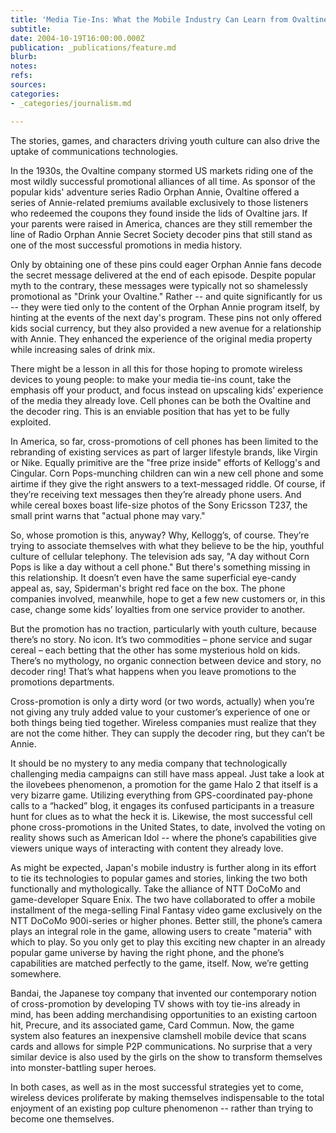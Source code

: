 ```yaml
---
title: 'Media Tie-Ins: What the Mobile Industry Can Learn from Ovaltine'
subtitle: 
date: 2004-10-19T16:00:00.000Z
publication: _publications/feature.md
blurb: 
notes: 
refs: 
sources: 
categories:
- _categories/journalism.md

---
```

The stories, games, and characters driving youth culture can also drive the uptake of communications technologies.

In the 1930s, the Ovaltine company stormed US markets riding one of the most wildly successful promotional alliances of all time. As sponsor of the popular kids' adventure series Radio Orphan Annie, Ovaltine offered a series of Annie-related premiums available exclusively to those listeners who redeemed the coupons they found inside the lids of Ovaltine jars. If your parents were raised in America, chances are they still remember the line of Radio Orphan Annie Secret Society decoder pins that still stand as one of the most successful promotions in media history.

Only by obtaining one of these pins could eager Orphan Annie fans decode the secret message delivered at the end of each episode. Despite popular myth to the contrary, these messages were typically not so shamelessly promotional as "Drink your Ovaltine." Rather -- and quite significantly for us -- they were tied only to the content of the Orphan Annie program itself, by hinting at the events of the next day's program. These pins not only offered kids social currency, but they also provided a new avenue for a relationship with Annie. They enhanced the experience of the original media property while increasing sales of drink mix.

There might be a lesson in all this for those hoping to promote wireless devices to young people: to make your media tie-ins count, take the emphasis off your product, and focus instead on upscaling kids’ experience of the media they already love. Cell phones can be both the Ovaltine and the decoder ring. This is an enviable position that has yet to be fully exploited.

In America, so far, cross-promotions of cell phones has been limited to the rebranding of existing services as part of larger lifestyle brands, like Virgin or Nike. Equally primitive are the "free prize inside" efforts of Kellogg's and Cingular. Corn Pops-munching children can win a new cell phone and some airtime if they give the right answers to a text-messaged riddle. Of course, if they’re receiving text messages then they’re already phone users. And while cereal boxes boast life-size photos of the Sony Ericsson T237, the small print warns that "actual phone may vary."

So, whose promotion is this, anyway? Why, Kellogg’s, of course. They’re trying to associate themselves with what they believe to be the hip, youthful culture of cellular telephony. The television ads say, "A day without Corn Pops is like a day without a cell phone." But there's something missing in this relationship. It doesn’t even have the same superficial eye-candy appeal as, say, Spiderman's bright red face on the box. The phone companies involved, meanwhile, hope to get a few new customers or, in this case, change some kids’ loyalties from one service provider to another.

But the promotion has no traction, particularly with youth culture, because there’s no story. No icon. It’s two commodities – phone service and sugar cereal – each betting that the other has some mysterious hold on kids. There’s no mythology, no organic connection between device and story, no decoder ring! That’s what happens when you leave promotions to the promotions departments.

Cross-promotion is only a dirty word (or two words, actually) when you’re not giving any truly added value to your customer’s experience of one or both things being tied together. Wireless companies must realize that they are not the come hither. They can supply the decoder ring, but they can’t be Annie.

It should be no mystery to any media company that technologically challenging media campaigns can still have mass appeal. Just take a look at the ilovebees phenomenon, a promotion for the game Halo 2 that itself is a very bizarre game. Utilizing everything from GPS-coordinated pay-phone calls to a “hacked” blog, it engages its confused participants in a treasure hunt for clues as to what the heck it is. Likewise, the most successful cell phone cross-promotions in the United States, to date, involved the voting on reality shows such as American Idol -- where the phone’s capabilities give viewers unique ways of interacting with content they already love.

As might be expected, Japan's mobile industry is further along in its effort to tie its technologies to popular games and stories, linking the two both functionally and mythologically. Take the alliance of NTT DoCoMo and game-developer Square Enix. The two have collaborated to offer a mobile installment of the mega-selling Final Fantasy video game exclusively on the NTT DoCoMo 900i-series or higher phones. Better still, the phone’s camera plays an integral role in the game, allowing users to create "materia" with which to play. So you only get to play this exciting new chapter in an already popular game universe by having the right phone, and the phone’s capabilities are matched perfectly to the game, itself. Now, we’re getting somewhere.

Bandai, the Japanese toy company that invented our contemporary notion of cross-promotion by developing TV shows with toy tie-ins already in mind, has been adding merchandising opportunities to an existing cartoon hit, Precure, and its associated game, Card Commun. Now, the game system also features an inexpensive clamshell mobile device that scans cards and allows for simple P2P communications. No surprise that a very similar device is also used by the girls on the show to transform themselves into monster-battling super heroes.

In both cases, as well as in the most successful strategies yet to come, wireless devices proliferate by making themselves indispensable to the total enjoyment of an existing pop culture phenomenon -- rather than trying to become one themselves.